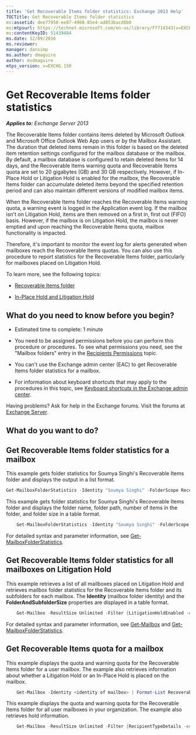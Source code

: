 ```yaml
---
title: 'Get Recoverable Items folder statistics: Exchange 2013 Help'
TOCTitle: Get Recoverable Items folder statistics
ms:assetid: dee77958-ee87-4908-85e4-ad053bacd8b0
ms:mtpsurl: https://technet.microsoft.com/en-us/library/Ff714343(v=EXCHG.150)
ms:contentKeyID: 51439484
ms.date: 12/09/2016
ms.reviewer: 
manager: dansimp
ms.author: dmaguire
author: msdmaguire
mtps_version: v=EXCHG.150
---
```


# Get Recoverable Items folder statistics

_**Applies to:** Exchange Server 2013_

The Recoverable Items folder contains items deleted by Microsoft Outlook and Microsoft Office Outlook Web App users or by the Mailbox Assistant. The duration that deleted items remain in this folder is based on the deleted item retention settings configured for the mailbox database or the mailbox. By default, a mailbox database is configured to retain deleted items for 14 days, and the Recoverable Items warning quota and Recoverable Items quota are set to 20 gigabytes (GB) and 30 GB respectively. However, if In-Place Hold or Litigation Hold is enabled for the mailbox, the Recoverable Items folder can accumulate deleted items beyond the specified retention period and can also maintain different versions of modified mailbox items.

When the Recoverable Items folder reaches the Recoverable Items warning quota, a warning event is logged in the Application event log. If the mailbox isn't on Litigation Hold, items are then removed on a first in, first out (FIFO) basis. However, if the mailbox is on Litigation Hold, the mailbox is never emptied and upon reaching the Recoverable Items quota, mailbox functionality is impacted.

Therefore, it's important to monitor the event log for alerts generated when mailboxes reach the Recoverable Items quotas. You can also use this procedure to report statistics for the Recoverable Items folder, particularly for mailboxes placed on Litigation Hold.

To learn more, see the following topics:

  - [Recoverable Items folder](recoverable-items-folder-exchange-2013-help.md)

  - [In-Place Hold and Litigation Hold](https://docs.microsoft.com/en-us/exchange/security-and-compliance/in-place-and-litigation-holds)

## What do you need to know before you begin?

  - Estimated time to complete: 1 minute

  - You need to be assigned permissions before you can perform this procedure or procedures. To see what permissions you need, see the "Mailbox folders" entry in the [Recipients Permissions](recipients-permissions-exchange-2013-help.md) topic.

  - You can't use the Exchange admin center (EAC) to get Recoverable Items folder statistics for a mailbox.

  - For information about keyboard shortcuts that may apply to the procedures in this topic, see [Keyboard shortcuts in the Exchange admin center](keyboard-shortcuts-in-the-exchange-admin-center-2013-help.md).

Having problems? Ask for help in the Exchange forums. Visit the forums at [Exchange Server](https://go.microsoft.com/fwlink/p/?linkid=60612).

## What do you want to do?

## Get Recoverable Items folder statistics for a mailbox

This example gets folder statistics for Soumya Singhi's Recoverable Items folder and displays the output in a list format.

```powershell
Get-MailboxFolderStatistics -Identity "Soumya Singhi" -FolderScope RecoverableItems | Format-List
```

This example gets folder statistics for Soumya Singhi's Recoverable Items folder and displays the folder name, folder path, number of items in the folder, and folder size in a table format.

```powershell
    Get-MailboxFolderStatistics -Identity "Soumya Singhi" -FolderScope RecoverableItems | Format-Table Name,FolderPath,ItemsInFolder,FolderAndSubfolderSize
```

For detailed syntax and parameter information, see [Get-MailboxFolderStatistics](https://technet.microsoft.com/en-us/library/aa996762\(v=exchg.150\)).

## Get Recoverable Items folder statistics for all mailboxes on Litigation Hold

This example retrieves a list of all mailboxes placed on Litigation Hold and retrieves mailbox folder statistics for the Recoverable Items folder and its subfolders for each mailbox. The **Identity** (mailbox folder identity) and the **FolderAndSubfolderSize** properties are displayed in a table format.

```powershell
    Get-Mailbox -ResultSize Unlimited -Filter {LitigationHoldEnabled -eq $true} | Get-MailboxFolderStatistics | Format-Table Identity,FolderAndSubfolderSize
```

For detailed syntax and parameter information, see [Get-Mailbox](https://technet.microsoft.com/en-us/library/bb123685\(v=exchg.150\)) and [Get-MailboxFolderStatistics](https://technet.microsoft.com/en-us/library/aa996762\(v=exchg.150\)).

## Get Recoverable Items quota for a mailbox

This example displays the quota and warning quota for the Recoverable Items folder for a user mailbox. The example also retrieves information about whether a Litigation Hold or an In-Place Hold is placed on the mailbox.

```powershell
    Get-Mailbox -Identity <identity of mailbox> | Format-List RecoverableItems*,LitigationHoldEnabled,InPlaceHolds
```

This example displays the quota and warning quota for the Recoverable Items folder for all user mailboxes in your organization. The example also retrieves hold information.

```powershell
    Get-Mailbox -ResultSize Unlimited -Filter {RecipientTypeDetails -eq "UserMailbox"} | Format-List Name,RecoverableItems*,LitigationHoldEnabled,InPlaceHolds
```
